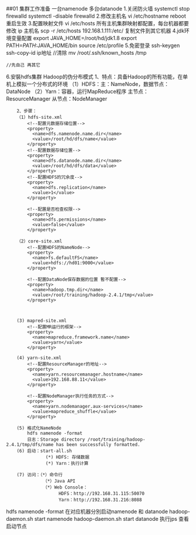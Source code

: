 ##01 集群工作准备
一台namenode
多台datanode
1.关闭防火墙
	systemctl stop firewalld
	systemctl -disable firewalld
2.修改主机名
	vi /etc/hostname
	reboot 重启生效
3.配置映射文件
	vi /etc/hosts
	所有主机集群映射都配置，每台机器都要修改
	ip  主机名
	scp -r /etc/hosts  192.168.1.111:/etc/  复制文件到其它机器
4.jdk环境变量配置
	export JAVA_HOME=/root/hd/jdk1.8
	export PATH=$PATH:$JAVA_HOME/bin
	source /etc/profile
5.免密登录
	ssh-keygen
	ssh-copy-id ip地址
	//清除
	mv /root/.ssh/known_hosts /tmp

    //先自己 再其它
6.安裝hdfs集群
Hadoop的伪分布模式
		1、特点：具备Hadoop的所有功能，在单机上模拟一个分布式的环境
		         （1）HDFS：主：NameNode，数据节点：DataNode
				 （2）Yarn：容器，运行MapReduce程序
				            主节点：ResourceManager
							从节点：NodeManager
							

		2、步骤：
		（1）hdfs-site.xml
			<!--配置元数据存储位置-->
			<property>
			  <name>dfs.namenode.name.dir</name>
			  <value>/root/hd/dfs/name</value>
			</property>
			<!--配置数据存储位置-->
			<property>
			  <name>dfs.datanode.name.dir</name>
			  <value>/root/hd/dfs/data</value>
			</property>
			<!--配置HDFS的冗余度-->
			<property>
			  <name>dfs.replication</name>
			  <value>1</value>
			</property>
	
			<!--配置是否检查权限-->
			<property>
			  <name>dfs.permissions</name>
			  <value>false</value>
			</property>	
	
		（2）core-site.xml
			<!--配置HDFS的NameNode-->
			<property>
			  <name>fs.defaultFS</name>
			  <value>hdfs://hd01:9000</value>
			</property>
	
			<!--配置DataNode保存数据的位置 暫不配置-->
			<property>
			  <name>hadoop.tmp.dir</name>
			  <value>/root/training/hadoop-2.4.1/tmp</value>
			</property>		


			
		(3) mapred-site.xml
			<!--配置MR运行的框架-->
			<property>
			  <name>mapreduce.framework.name</name>
			  <value>yarn</value>
			</property>		
			
		(4) yarn-site.xml
			<!--配置ResourceManager的地址-->
			<property>
			  <name>yarn.resourcemanager.hostname</name>
			  <value>192.168.88.11</value>
			</property>
	
			<!--配置NodeManager执行任务的方式-->
			<property>
			  <name>yarn.nodemanager.aux-services</name>
			  <value>mapreduce_shuffle</value>
			</property>		
			
		(5) 格式化NameNode
		    hdfs namenode -format
			日志：Storage directory /root/training/hadoop-2.4.1/tmp/dfs/name has been successfully formatted.						
		(6) 启动：start-all.sh
		           (*) HDFS: 存储数据
				   (*) Yarn：执行计算
				   
		(7) 访问：（*）命令行
		          （*）Java API
				  （*）Web Console：
						HDFS：http://192.168.31.115:50070
						Yarn：http://192.168.31.216:8088
hdfs namenode -format
在对应机器分別启动namenode 和 datanode
hadoop-daemon.sh start namenode
hadoop-daemon.sh start datanode
执行jps 查看启动节点











